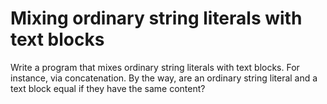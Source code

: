 # Mixing ordinary string literals with text blocks
Write a program that mixes ordinary string literals with text blocks. For instance, via concatenation. By the way, are an ordinary string literal and a text block equal if they have the same content?